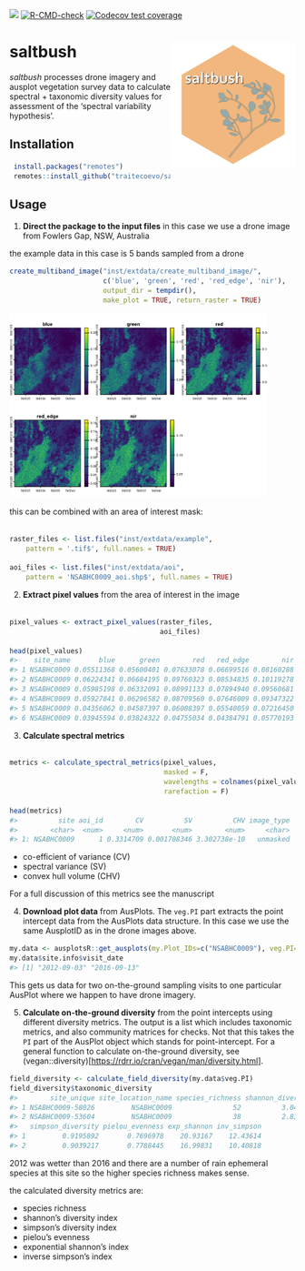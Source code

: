 
<!-- README.md is generated from README.Rmd. Please edit that file -->
<!-- badges: start -->

[![](https://img.shields.io/badge/lifecycle-experimental-orange.svg)](https://lifecycle.r-lib.org/articles/stages.html#experimental)
[![R-CMD-check](https://github.com/traitecoevo/saltbush/actions/workflows/R-CMD-check.yaml/badge.svg)](https://github.com/traitecoevo/saltbush/actions/workflows/R-CMD-check.yaml)
[![Codecov test
coverage](https://codecov.io/gh/traitecoevo/saltbush/graph/badge.svg)](https://app.codecov.io/gh/traitecoevo/saltbush)
<!-- badges: end -->

# saltbush <img src="man/figures/saltbush_hex.png" align="right" width="220"/>

*saltbush* processes drone imagery and ausplot vegetation survey data to
calculate spectral + taxonomic diversity values for assessment of the
‘spectral variability hypothesis’.

## Installation

``` r
 install.packages("remotes")
 remotes::install_github("traitecoevo/saltbush")
```

## Usage

1.  **Direct the package to the input files** in this case we use a
    drone image from Fowlers Gap, NSW, Australia

the example data in this case is 5 bands sampled from a drone

``` r
create_multiband_image("inst/extdata/create_multiband_image/",
                       c('blue', 'green', 'red', 'red_edge', 'nir'), 
                       output_dir = tempdir(),
                       make_plot = TRUE, return_raster = TRUE)
```

<img src="man/figures/README-unnamed-chunk-2-1.png" width="90%" />

this can be combined with an area of interest mask:

``` r

raster_files <- list.files("inst/extdata/example",
    pattern = '.tif$', full.names = TRUE)

aoi_files <- list.files("inst/extdata/aoi",
    pattern = 'NSABHC0009_aoi.shp$', full.names = TRUE)
```

2.  **Extract pixel values** from the area of interest in the image

``` r

pixel_values <- extract_pixel_values(raster_files, 
                                     aoi_files)

head(pixel_values)  
#>    site_name       blue      green        red   red_edge        nir aoi_id
#> 1 NSABHC0009 0.05511368 0.05600401 0.07633078 0.06699516 0.08160288      1
#> 2 NSABHC0009 0.06224341 0.06684195 0.09760323 0.08534835 0.10119278      1
#> 3 NSABHC0009 0.05985198 0.06332091 0.08991133 0.07894940 0.09560681      1
#> 4 NSABHC0009 0.05927841 0.06296582 0.08709560 0.07646009 0.09347322      1
#> 5 NSABHC0009 0.04356062 0.04587397 0.06008397 0.05540059 0.07216450      1
#> 6 NSABHC0009 0.03945594 0.03824322 0.04755034 0.04384791 0.05770193      1
```

3.  **Calculate spectral metrics**

``` r

metrics <- calculate_spectral_metrics(pixel_values, 
                                      masked = F, 
                                      wavelengths = colnames(pixel_values[, 2:6]), 
                                      rarefaction = F)

head(metrics)
#>          site aoi_id        CV          SV          CHV image_type
#>        <char>  <num>     <num>       <num>        <num>     <char>
#> 1: NSABHC0009      1 0.3314709 0.001708346 3.302738e-10   unmasked
```

- co-efficient of variance (CV)
- spectral variance (SV)
- convex hull volume (CHV)

For a full discussion of this metrics see the manuscript

4.  **Download plot data** from AusPlots. The `veg.PI` part extracts the
    point intercept data from the AusPlots data structure. In this case
    we use the same AusplotID as in the drone images above.

``` r
my.data <- ausplotsR::get_ausplots(my.Plot_IDs=c("NSABHC0009"), veg.PI=TRUE)
my.data$site.info$visit_date
#> [1] "2012-09-03" "2016-09-13"
```

This gets us data for two on-the-ground sampling visits to one
particular AusPlot where we happen to have drone imagery.

5.  **Calculate on-the-ground diversity** from the point intercepts
    using different diversity metrics. The output is a list which
    includes taxonomic metrics, and also community matrices for checks.
    Not that this takes the `PI` part of the AusPlot object which stands
    for point-intercept. For a general function to calculate
    on-the-ground diversity, see
    (vegan::diversity)\[<https://rdrr.io/cran/vegan/man/diversity.html>\].

``` r
field_diversity <- calculate_field_diversity(my.data$veg.PI)
field_diversity$taxonomic_diversity
#>        site_unique site_location_name species_richness shannon_diversity
#> 1 NSABHC0009-58026         NSABHC0009               52          3.041263
#> 2 NSABHC0009-53604         NSABHC0009               38          2.833114
#>   simpson_diversity pielou_evenness exp_shannon inv_simpson
#> 1         0.9195892       0.7696978    20.93167    12.43614
#> 2         0.9039217       0.7788445    16.99831    10.40818
```

2012 was wetter than 2016 and there are a number of rain ephemeral
species at this site so the higher species richness makes sense.

the calculated diversity metrics are:

- species richness
- shannon’s diversity index
- simpson’s diversity index
- pielou’s evenness
- exponential shannon’s index
- inverse simpson’s index
